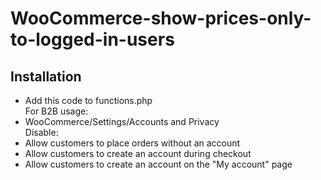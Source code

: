 # WooCommerce-show-prices-only-to-logged-in-users

## Installation
- Add this code to functions.php <br>
For B2B usage:
- WooCommerce/Settings/Accounts and Privacy <br>
Disable: 
- Allow customers to place orders without an account
- Allow customers to create an account during checkout
- Allow customers to create an account on the "My account" page

